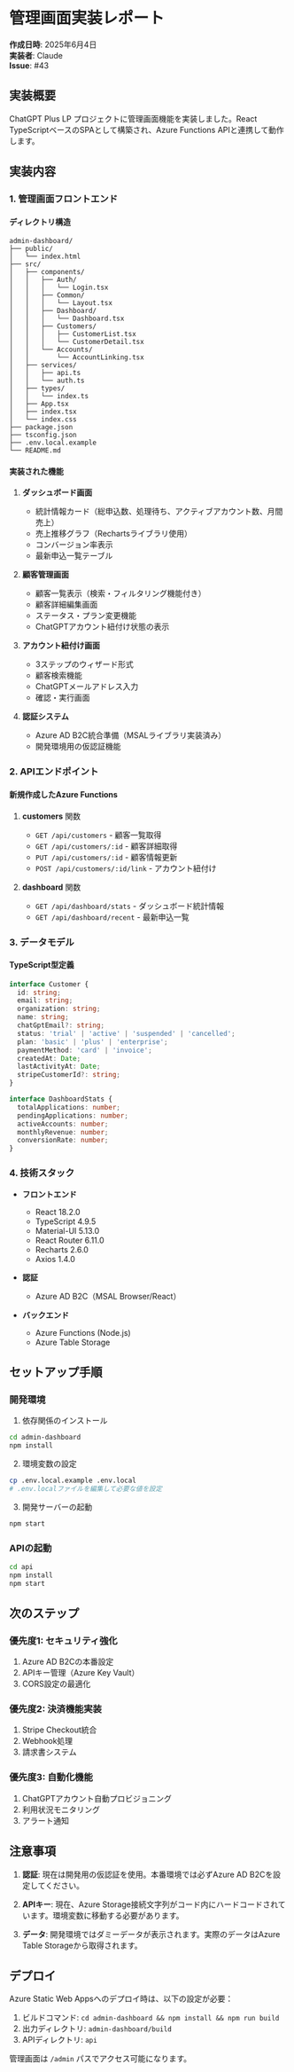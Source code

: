 # 管理画面実装レポート

**作成日時**: 2025年6月4日  
**実装者**: Claude  
**Issue**: #43

## 実装概要

ChatGPT Plus LP プロジェクトに管理画面機能を実装しました。React TypeScriptベースのSPAとして構築され、Azure Functions APIと連携して動作します。

## 実装内容

### 1. 管理画面フロントエンド

#### ディレクトリ構造
```
admin-dashboard/
├── public/
│   └── index.html
├── src/
│   ├── components/
│   │   ├── Auth/
│   │   │   └── Login.tsx
│   │   ├── Common/
│   │   │   └── Layout.tsx
│   │   ├── Dashboard/
│   │   │   └── Dashboard.tsx
│   │   ├── Customers/
│   │   │   ├── CustomerList.tsx
│   │   │   └── CustomerDetail.tsx
│   │   └── Accounts/
│   │       └── AccountLinking.tsx
│   ├── services/
│   │   ├── api.ts
│   │   └── auth.ts
│   ├── types/
│   │   └── index.ts
│   ├── App.tsx
│   ├── index.tsx
│   └── index.css
├── package.json
├── tsconfig.json
├── .env.local.example
└── README.md
```

#### 実装された機能

1. **ダッシュボード画面**
   - 統計情報カード（総申込数、処理待ち、アクティブアカウント数、月間売上）
   - 売上推移グラフ（Rechartsライブラリ使用）
   - コンバージョン率表示
   - 最新申込一覧テーブル

2. **顧客管理画面**
   - 顧客一覧表示（検索・フィルタリング機能付き）
   - 顧客詳細編集画面
   - ステータス・プラン変更機能
   - ChatGPTアカウント紐付け状態の表示

3. **アカウント紐付け画面**
   - 3ステップのウィザード形式
   - 顧客検索機能
   - ChatGPTメールアドレス入力
   - 確認・実行画面

4. **認証システム**
   - Azure AD B2C統合準備（MSALライブラリ実装済み）
   - 開発環境用の仮認証機能

### 2. APIエンドポイント

#### 新規作成したAzure Functions

1. **customers** 関数
   - `GET /api/customers` - 顧客一覧取得
   - `GET /api/customers/:id` - 顧客詳細取得
   - `PUT /api/customers/:id` - 顧客情報更新
   - `POST /api/customers/:id/link` - アカウント紐付け

2. **dashboard** 関数
   - `GET /api/dashboard/stats` - ダッシュボード統計情報
   - `GET /api/dashboard/recent` - 最新申込一覧

### 3. データモデル

#### TypeScript型定義
```typescript
interface Customer {
  id: string;
  email: string;
  organization: string;
  name: string;
  chatGptEmail?: string;
  status: 'trial' | 'active' | 'suspended' | 'cancelled';
  plan: 'basic' | 'plus' | 'enterprise';
  paymentMethod: 'card' | 'invoice';
  createdAt: Date;
  lastActivityAt: Date;
  stripeCustomerId?: string;
}

interface DashboardStats {
  totalApplications: number;
  pendingApplications: number;
  activeAccounts: number;
  monthlyRevenue: number;
  conversionRate: number;
}
```

### 4. 技術スタック

- **フロントエンド**
  - React 18.2.0
  - TypeScript 4.9.5
  - Material-UI 5.13.0
  - React Router 6.11.0
  - Recharts 2.6.0
  - Axios 1.4.0

- **認証**
  - Azure AD B2C（MSAL Browser/React）

- **バックエンド**
  - Azure Functions (Node.js)
  - Azure Table Storage

## セットアップ手順

### 開発環境

1. 依存関係のインストール
```bash
cd admin-dashboard
npm install
```

2. 環境変数の設定
```bash
cp .env.local.example .env.local
# .env.localファイルを編集して必要な値を設定
```

3. 開発サーバーの起動
```bash
npm start
```

### APIの起動
```bash
cd api
npm install
npm start
```

## 次のステップ

### 優先度1: セキュリティ強化
1. Azure AD B2Cの本番設定
2. APIキー管理（Azure Key Vault）
3. CORS設定の最適化

### 優先度2: 決済機能実装
1. Stripe Checkout統合
2. Webhook処理
3. 請求書システム

### 優先度3: 自動化機能
1. ChatGPTアカウント自動プロビジョニング
2. 利用状況モニタリング
3. アラート通知

## 注意事項

1. **認証**: 現在は開発用の仮認証を使用。本番環境では必ずAzure AD B2Cを設定してください。

2. **APIキー**: 現在、Azure Storage接続文字列がコード内にハードコードされています。環境変数に移動する必要があります。

3. **データ**: 開発環境ではダミーデータが表示されます。実際のデータはAzure Table Storageから取得されます。

## デプロイ

Azure Static Web Appsへのデプロイ時は、以下の設定が必要：

1. ビルドコマンド: `cd admin-dashboard && npm install && npm run build`
2. 出力ディレクトリ: `admin-dashboard/build`
3. APIディレクトリ: `api`

管理画面は `/admin` パスでアクセス可能になります。